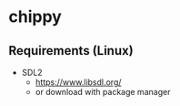 # chippy

## Requirements (Linux)

- SDL2
    - https://www.libsdl.org/
    - or download with package manager